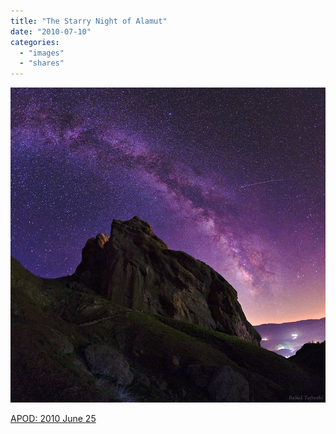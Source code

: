 ```yaml
---
title: "The Starry Night of Alamut"
date: "2010-07-10"
categories: 
  - "images"
  - "shares"
---
```


![](images/tumblr_l4mc8jyXLl1qz4vrlo1_1280.jpg)

[APOD: 2010 June 25](http://antwrp.gsfc.nasa.gov/apod/ap100625.html)
